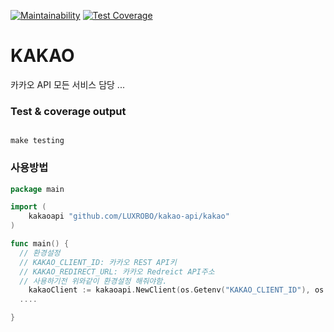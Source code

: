 [![Maintainability](https://api.codeclimate.com/v1/badges/12c7a9e048efae2a0615/maintainability)](https://codeclimate.com/github/LUXROBO/kakao-api/maintainability) [![Test Coverage](https://api.codeclimate.com/v1/badges/12c7a9e048efae2a0615/test_coverage)](https://codeclimate.com/github/LUXROBO/kakao-api/test_coverage)

# KAKAO
카카오 API 모든 서비스 담당 ...


### Test & coverage output

```

make testing

```

### 사용방법

```go
package main

import (
	kakaoapi "github.com/LUXROBO/kakao-api/kakao"
)

func main() {
  // 환경설정 
  // KAKAO_CLIENT_ID: 카카오 REST API키 
  // KAKAO_REDIRECT_URL: 카카오 Redreict API주소 
  // 사용하기전 위와같이 환경설정 해줘야함. 
	kakaoClient := kakaoapi.NewClient(os.Getenv("KAKAO_CLIENT_ID"), os.Getenv("KAKAO_REDIRECT_URL"))
  ....

}

```
